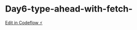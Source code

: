 # Day6-type-ahead-with-fetch-

[Edit in Codeflow ⚡️](https://stackblitz.com/~/github.com/Agus27111/Day6-type-ahead-with-fetch-)